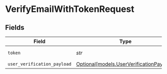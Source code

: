 # VerifyEmailWithTokenRequest


## Fields

| Field                                                                            | Type                                                                             | Required                                                                         | Description                                                                      |
| -------------------------------------------------------------------------------- | -------------------------------------------------------------------------------- | -------------------------------------------------------------------------------- | -------------------------------------------------------------------------------- |
| `token`                                                                          | *str*                                                                            | :heavy_check_mark:                                                               | Verification Token                                                               |
| `user_verification_payload`                                                      | [Optional[models.UserVerificationPayload]](../models/userverificationpayload.md) | :heavy_minus_sign:                                                               | N/A                                                                              |